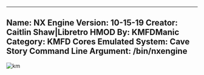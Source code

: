 -----------------------
Name: NX Engine
Version: 10-15-19
Creator: Caitlin Shaw|Libretro
HMOD By: KMFDManic
Category: KMFD Cores
Emulated System: Cave Story
Command Line Argument: /bin/nxengine
-----------------------
![km](https://i.imgur.com/vt8YWqJ.png)
